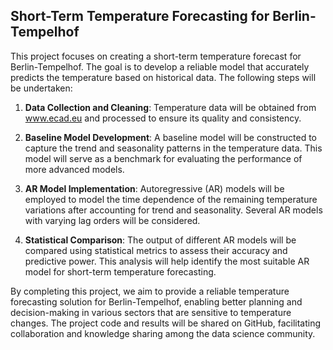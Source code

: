 ## Short-Term Temperature Forecasting for Berlin-Tempelhof

This project focuses on creating a short-term temperature forecast for Berlin-Tempelhof. The goal is to develop a reliable model that accurately predicts the temperature based on historical data. The following steps will be undertaken:

1. **Data Collection and Cleaning**: Temperature data will be obtained from www.ecad.eu and processed to ensure its quality and consistency.

2. **Baseline Model Development**: A baseline model will be constructed to capture the trend and seasonality patterns in the temperature data. This model will serve as a benchmark for evaluating the performance of more advanced models.

3. **AR Model Implementation**: Autoregressive (AR) models will be employed to model the time dependence of the remaining temperature variations after accounting for trend and seasonality. Several AR models with varying lag orders will be considered.

4. **Statistical Comparison**: The output of different AR models will be compared using statistical metrics to assess their accuracy and predictive power. This analysis will help identify the most suitable AR model for short-term temperature forecasting.

By completing this project, we aim to provide a reliable temperature forecasting solution for Berlin-Tempelhof, enabling better planning and decision-making in various sectors that are sensitive to temperature changes. The project code and results will be shared on GitHub, facilitating collaboration and knowledge sharing among the data science community.
